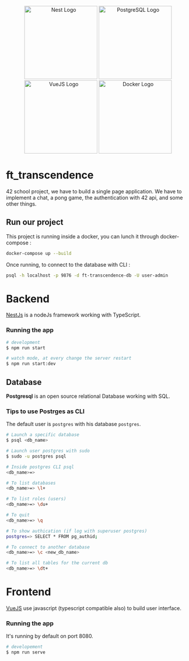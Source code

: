 <p align="center">
  <a href="http://nestjs.com/" target="blank"><img src="https://nestjs.com/img/logo-small.svg" width="200" alt="Nest Logo" /></a>
  <a href="https://www.postgresql.org/" target="blank"><img src="https://upload.wikimedia.org/wikipedia/commons/thumb/2/29/Postgresql_elephant.svg/540px-Postgresql_elephant.svg.png?20080116191800" width="200" alt="PostgreSQL Logo" /></a>
  <a href="https://vuejs.org/" target="blank"><img src="https://upload.wikimedia.org/wikipedia/commons/thumb/9/95/Vue.js_Logo_2.svg/1184px-Vue.js_Logo_2.svg.png" width="200" alt="VueJS Logo" /></a>
  <a href="https://www.docker.com/" target="blank"><img src="https://www.docker.com/wp-content/uploads/2022/03/vertical-logo-monochromatic.png" width="200" alt="Docker Logo" /></a>
</p>

[circleci-image]: https://img.shields.io/circleci/build/github/nestjs/nest/master?token=abc123def456
[circleci-url]: https://circleci.com/gh/nestjs/nest

# ft_transcendence

42 school project, we have to build a single page application. We have to implement a chat, a pong game, the authentication with 42 api, and some other things.

## Run our project

This project is running inside a docker, you can lunch it through docker-compose :
```bash
docker-compose up --build
```

Once running, to connect to the database with CLI :
```bash
psql -h localhost -p 9876 -d ft-transcendence-db -U user-admin
```

# Backend

[NestJs](https://github.com/nestjs/) is a nodeJs framework working with TypeScript.

### Running the app

```bash
# development
$ npm run start

# watch mode, at every change the server restart
$ npm run start:dev

```

## Database

**Postgresql** is an open source relational Database working with SQL.

### Tips to use Postrges as CLI

The default user is ``postgres`` with his database ``postgres``. 

```bash
# Launch a specific database
$ psql <db_name>

# Launch user postgres with sudo
$ sudo -u postgres psql

# Inside postgres CLI psql
<db_name>=> 

# To list databases
<db_name>=> \l+

# To list roles (users)
<db_name>=> \du+

# To quit
<db_name>=> \q

# To show authication (if log with superuser postgres)
postgres=> SELECT * FROM pg_authid;

# To connect to another database
<db_name>=> \c <new_db_name>

# To list all tables for the current db
<db_name>=> \dt+
```

# Frontend

[VueJS](https://vuejs.org/) use javascript (typescript compatible also) to build user interface.

### Running the app

It's running by default on port 8080.

```bash
# developement
$ npm run serve

```
